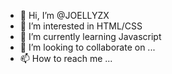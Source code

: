 - 👋 Hi, I’m @JOELLYZX
- 👀 I’m interested in HTML/CSS
- 🌱 I’m currently learning Javascript
- 💞️ I’m looking to collaborate on ...
- 📫 How to reach me ...

<!---
JOELLYZX/JOELLYZX is a ✨ special ✨ repository because its `README.md` (this file) appears on your GitHub profile.
You can click the Preview link to take a look at your changes.
--->
